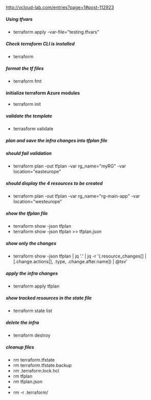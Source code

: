http://vcloud-lab.com/entries?page=1#post-112923

##### Using tfvars
- terraform apply -var-file="testing.tfvars"

##### Check terraform CLI is installed
- terraform

##### format the tf files
- terraform fmt

#### initialize terraform Azure modules
- terraform init

#####  validate the template
- terrasform validate

#####  plan and save the infra changes into tfplan file
#####  should fail validation
- terraform plan -out tfplan -var rg_name="myRG" -var location="easteurope" 

#####  should display the 4 resources to be created
- terraform plan -out tfplan -var rg_name="rg-main-app" -var location="westeurope"

#####  show the tfplan file
- terraform show -json tfplan
- terraform show -json tfplan >> tfplan.json

#####  show only the changes
- terraform show -json tfplan | jq '.' | jq -r '(.resource_changes[] | [.change.actions[], .type, .change.after.name]) | @tsv'


#####  apply the infra changes
- terraform apply tfplan

#####  show tracked resources in the state file
- terraform state list

#####  delete the infra
- terraform destroy

#####  cleanup files
- rm terraform.tfstate
- rm terraform.tfstate.backup
- rm .terraform.lock.hcl
- rm tfplan
- rm tfplan.json
- 
- rm -r .terraform/